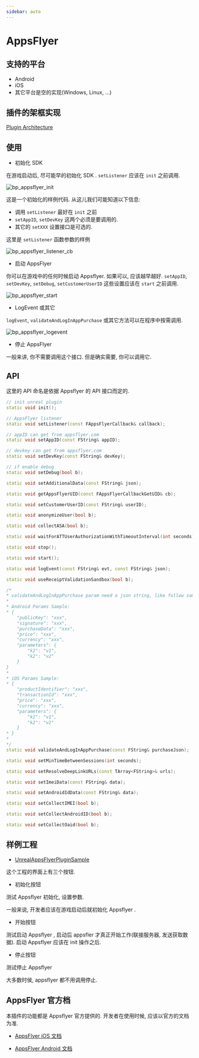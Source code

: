 ```yaml
---
sidebar: auto
---
```


# AppsFlyer

## 支持的平台

* Android
* iOS
* 其它平台是空的实现(Windows, Linux, ...)

## 插件的架框实现

[Plugin Architecture](../desc/)

## 使用

* 初始化 SDK

在游戏启动后, 尽可能早的初始化 SDK .
`setListener` 应该在 `init` 之前调用.

<img :src="$withBase('/assets/img/bp_appsflyer_init.png')" alt="bp_appsflyer_init">

这是一个初始化的样例代码. 从这儿我们可能知道以下信息:

* 调用 `setListener` 最好在 `init` 之前
* `setAppID`, `setDevKey` 这两个必须是要调用的.
* 其它的 `setXXX` 设置接口是可选的.

这里是 `setListener` 函数参数的样例

<img :src="$withBase('/assets/img/bp_appsflyer_listener_cb.png')" alt="bp_appsflyer_listener_cb">

* 启动 AppsFlyer

你可以在游戏中的任何时候启动 Appsflyer. 如果可以, 应该越早越好.
`setAppID`, `setDevKey`, `setDebug`, `setCustomerUserID` 这些设置应该在 `start` 之前调用.

<img :src="$withBase('/assets/img/bp_appsflyer_start.png')" alt="bp_appsflyer_start">

* LogEvent 或其它

`logEvent`, `validateAndLogInAppPurchase` 或其它方法可以在程序中按需调用.

<img :src="$withBase('/assets/img/bp_appsflyer_logevent.png')" alt="bp_appsflyer_logevent">

* 停止 AppsFlyer

一般来讲, 你不需要调用这个接口. 但是确实需要, 你可以调用它.


## API

这里的 API 命名是依据 Appsflyer 的 API 接口而定的.

```cpp
// init unreal plugin
static void init();
```

```cpp
// AppsFlyer listener
static void setListener(const FAppsFlyerCallback& callback);
```

```cpp
// appID can get from appsflyer.com
static void setAppID(const FString& appID);
```

```cpp
// devkey can get from appsflyer.com
static void setDevKey(const FString& devKey);
```

```cpp
// if enable debug
static void setDebug(bool b);
```

```cpp
static void setAdditionalData(const FString& json);
```

```cpp
static void getAppsFlyerUID(const FAppsFlyerCallbackGetUID& cb);
```

```cpp
static void setCustomerUserID(const FString& userID);
```

```cpp
static void anonymizeUser(bool b);
```

```cpp
static void collectASA(bool b);
```

```cpp
static void waitForATTUserAuthorizationWithTimeoutInterval(int seconds);
```

```cpp
static void stop();
```

```cpp
static void start();
```

```cpp
static void logEvent(const FString& evt, const FString& json);
```

```cpp
static void useReceiptValidationSandbox(bool b);
```

```cpp
/*
* validateAndLogInAppPurchase param need a json string, like follow sample.
*
* Android Params Sample:
* {
    "publicKey": "xxx",
    "signature": "xxx",
    "purchaseData": "xxx",
    "price": "xxx",
    "currency": "xxx",
    "parameters": {
        "k1": "v1",
        "k2": "v2"
    }
}
*
* iOS Params Sample:
* {
    "productIdentifier": "xxx",
    "transactionId": "xxx",
    "price": "xxx",
    "currency": "xxx",
    "parameters": {
        "k1": "v1",
        "k2": "v2"
    }
* }
*
*/
static void validateAndLogInAppPurchase(const FString& purchaseJson);
```

```cpp
static void setMinTimeBetweenSessions(int seconds);
```

```cpp
static void setResolveDeepLinkURLs(const TArray<FString>& urls);
```

```cpp
static void setImeiData(const FString& data);
```

```cpp
static void setAndroidIdData(const FString& data);
```

```cpp
static void setCollectIMEI(bool b);
```

```cpp
static void setCollectAndroidID(bool b);
```

```cpp
static void setCollectOaid(bool b);
```

## 样例工程

* [UnrealAppsFlyerPluginSample](https://github.com/innocenttimes/UnrealSampleAppsFlyer)

这个工程的界面上有三个按钮.

* 初始化按钮

测试 Appsflyer 初始化, 设置参数.

一般来说, 开发者应该在游戏启动后就初始化 Appsflyer .

* 开始按钮

测试启动 Appsflyer , 启动后 appsfler 才真正开始工作(联接服务器, 发送获取数据).
启动 Appsflyer 应该在 init 操作之后.

* 停止按钮

测试停止 Appsflyer

大多数时侯, appsflyer 都不用调用停止.

## AppsFlyer 官方档

本插件的功能都是 Appsflyer 官方提供的. 开发者在使用时候, 应该以官方的文档为准.

* [AppsFlyer iOS 文档](https://support.appsflyer.com/hc/en-us/articles/207032066-iOS-SDK-V6-X-integration-guide-for-developers#introduction)

* [AppsFlyer Android 文档](https://support.appsflyer.com/hc/en-us/articles/207032126-Android-SDK-integration-for-developers)

